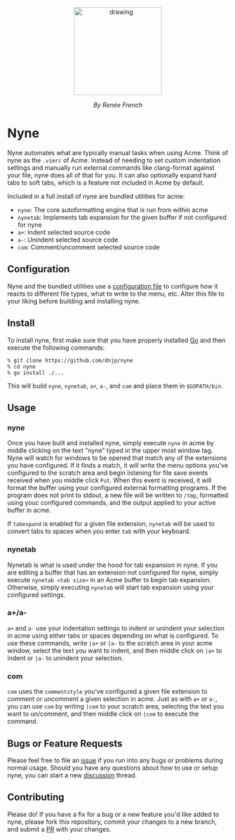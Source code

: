 <div style="text-align:center">
  <img src="https://raw.githubusercontent.com/dnjp/nyne/master/resources/glenda.jpg" alt="drawing" width="200"/>
  <p style="font-style: italic;">By Renée French</p>
</div>

# Nyne

Nyne automates what are typically manual tasks when using Acme. Think of nyne as
the `.vimrc` of Acme. Instead of needing to set custom indentation settings and
manually run external commands like clang-format against your file, nyne does
all of that for you. It can also optionally expand hard tabs to soft tabs, which
is a feature not included in Acme by default.

Included in a full install of nyne are bundled utilities for acme:

- `nyne`: The core autoformatting engine that is run from within acme
- `nynetab`: Implements tab expansion for the given buffer if not configured for
  nyne
- `a+`: Indent selected source code
- `a-`: Unindent selected source code
- `com`: Comment/uncomment selected source code

## Configuration

Nyne and the bundled utilities use a [configuration
file](https://github.com/dnjp/nyne/blob/master/config.go) to configure
how it reacts to different file types, what to write to the menu, etc.
Alter this file to your liking before building and installing nyne.

## Install

To install nyne, first make sure that you have properly installed
[Go](https://go.dev/learn/) and then execute the following commands:

```
% git clone https://github.com/dnjp/nyne
% cd nyne
% go install ./...
```

This will build `nyne`, `nynetab`, `a+`, `a-`, and `com` and place them in
`$GOPATH/bin`.

## Usage

### nyne

Once you have built and installed nyne, simply execute `nyne` in acme by middle
clicking on the text "nyne" typed in the upper most window tag. Nyne will watch
for windows to be opened that match any of the extensions you have configured.
If it finds a match, it will write the menu options you've configured to the
scratch area and begin listening for file save events received when you middle
click `Put`. When this event is received, it will format the buffer using your
configured external formatting programs. If the program does not print to
stdout, a new file will be written to `/tmp`, formatted using youc configured
commands, and the output applied to your active buffer in acme.

If `tabexpand` is enabled for a given file extension, `nynetab` will be used to
convert tabs to spaces when you enter `tab` with your keyboard.

### nynetab

Nynetab is what is used under the hood for tab expansion in nyne. If you are
editing a buffer that has an extension not configured for nyne, simply execute
`nynetab <tab size>` in an Acme buffer to begin tab expansion. Otherwise, simply
executing `nynetab` will start tab expansion using your configured settings.

### a+/a-

`a+` and `a-` use your indentation settings to indent or unindent your selection
in acme using either tabs or spaces depending on what is configured. To use
these commands, write `|a+` or `|a-` to the scratch area in your acme window,
select the text you want to indent, and then middle click on `|a+` to indent or
`|a-` to unindent your selection.

### com

`com` uses the `commentstyle` you've configured a given file extension to
comment or uncomment a given selection in acme. Just as with `a+` or `a-`, you
can use `com` by writing `|com` to your scratch area, selecting the text you
want to un/comment, and then middle click on `|com` to execute the command.

## Bugs or Feature Requests

Please feel free to file an [issue](https://github.com/dnjp/nyne/issues) if you
run into any bugs or problems during normal usage. Should you have any questions
about how to use or setup nyne, you can start a new
[discussion](https://github.com/dnjp/nyne/discussions) thread.

## Contributing

Please do! If you have a fix for a bug or a new feature you'd like added to
nyne, please fork this repository, commit your changes to a new branch, and
submit a [PR](https://github.com/dnjp/nyne/pulls) with your changes.
